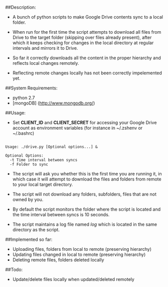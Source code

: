 ##Description:

* A bunch of python scripts to make Google Drive contents sync to a local folder. 

* When run for the first time the script attempts to download all files from Drive
 to the target folder (skipping over files already present), 
after which it keeps checking for changes in the local directory at regular intervals and mirrors it to Drive. 


* So far it correctly downloads all the content in the proper hierarchy and reflects local changes remotely. 

* Reflecting remote changes locally has not been correctly impelemented yet.

##System Requirements:

* python 2.7
* [mongoDB] (http://www.mongodb.org/)

##Usage:

* Set **CLIENT_ID** and **CLIENT_SECRET** for accessing your Google Drive account as environment variables (for instance
in ~/.zshenv or ~/.bashrc)

```

Usage: ./drive.py [Optional options...] &

Optional Options:
  -t Time interval between syncs
  -f Folder to sync

```

* The script will ask you whether this is the first time you are running it, in which case it will attempt to download
the files and folders from remote to your local target directory.

* The script will not download any folders, subfolders, files that are not owned by you.

* By default the script monitors the folder where the script is located and the time interval between syncs is 10 seconds.

* The script maintains a log file named *log* which is located in the same directory as the script.   

##Implemented so far:

* Uploading files, folders from local to remote (preserving hierarchy)
* Updating files changed in local to remote (preserving hierarchy)
* Deleting remote files, folders deleted locally


##Todo:

* Update/delete files locally when updated/deleted remotely

